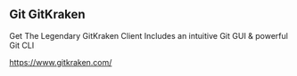 ## Git  GitKraken

Get The Legendary GitKraken Client
Includes an intuitive Git GUI & powerful Git CLI

https://www.gitkraken.com/